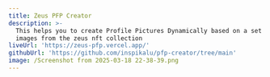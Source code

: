 ```yaml
---
title: Zeus PFP Creator
description: >-
  This helps you to create Profile Pictures Dynamically based on a set of nft
  images from the zeus nft collection
liveUrl: 'https://zeus-pfp.vercel.app/'
githubUrl: 'https://github.com/inspikalu/pfp-creator/tree/main'
image: /Screenshot from 2025-03-18 22-38-39.png
---
```


